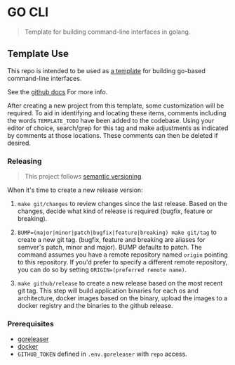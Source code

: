 # GO CLI

> Template for building command-line interfaces in golang.

## Template Use

This repo is intended to be used as [a template](https://github.blog/2019-06-06-generate-new-repositories-with-repository-templates/)
for building go-based command-line interfaces.

See the [github docs](https://help.github.com/en/github/creating-cloning-and-archiving-repositories/creating-a-repository-from-a-template)
For more info.

After creating a new project from this template, some customization will be required.
To aid in identifying and locating these items, comments including the words `TEMPLATE_TODO`
have been added to the codebase. Using your editor of choice, search/grep for this tag
and make adjustments as indicated by comments at those locations. These comments can
then be deleted if desired.

### Releasing

> This project follows [semantic versioning](semver.org).

When it's time to create a new release version:

1. `make git/changes` to review changes since the last release.
   Based on the changes, decide what kind of release is required (bugfix, feature or breaking).

2. `BUMP=(major|minor|patch|bugfix|feature|breaking) make git/tag` to create a new git tag.
   (bugfix, feature and breaking are aliases for semver's patch, minor and major).
   BUMP defaults to patch. The command assumes you have a remote repository named
   `origin` pointing to this repository.  If you'd prefer to specify a different remote
   repository, you can do so by setting `ORIGIN=(preferred remote name)`.

3. `make github/release` to create a new release based on the most recent git tag.
   This step will build application binaries for each os and architecture, docker images
   based on the binary, upload the images to a docker registry and the binaries to the github release.

### Prerequisites

* [goreleaser](https://goreleaser.com/install/)
* [docker](https://docs.docker.com/install/)
* `GITHUB_TOKEN` defined in `.env.goreleaser` with `repo` access.
